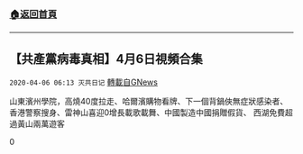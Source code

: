 ###  [:house:返回首頁](https://github.com/ourhimalayas/txt)
---

## 【共產黨病毒真相】4月6日視頻合集
`2020-04-06 06:13 灭共日记` [轉載自GNews](https://gnews.org/zh-hant/163751/)

山東濱州學院，高燒40度拉走、哈爾濱購物看牌、下一個背鍋俠無症狀感染者、香港警察搜身、雷神山喜迎0增長載歌載舞、中國製造中國捐贈假貨、 西湖免費超過黃山兩萬遊客



0
